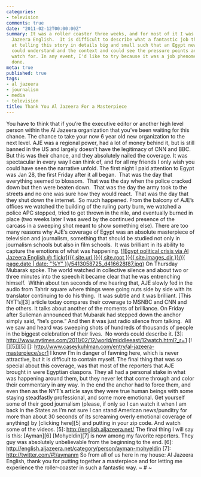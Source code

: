 ```yaml
---
categories:
- television
comments: true
date: "2011-02-12T00:00:00Z"
summary: It was a roller coaster three weeks, and for most of it I was watching Al
  Jazeera English.  It is difficult to describe what a fantastic job the network did
  at telling this story in details big and small such that an Egypt newbie like me
  could understand and the context and could see the pressure points and things to
  watch for. In any event, I'd like to try because it was a job phenomenally well
  done.
meta: true
published: true
tags:
- al jazeera
- journalism
- media
- television
title: Thank You Al Jazeera For a Masterpiece
---
```


You have to think that if you’re the executive editor or another high level person within the Al Jazeera organization that you’ve been waiting for this chance. The chance to take your now 6 year old new organization to the next level. AJE was a regional power, had a lot of money behind it, but is still banned in the US and largely doesn’t have the legitimacy of CNN and BBC. But this was their chance, and they absolutely nailed the coverage. It was spectacular in every way I can think of, and for all my friends I only wish you could have seen the narrative unfold.
The first night I paid attention to Egypt was Jan 28, the first Friday after it all began.  That was the day that everything seemed to blossom.  That was the day when the police cracked down but then were beaten down.  That was the day the army took to the streets and no one was sure how they would react.  That was the day that they shut down the internet.  So much happened.
From the balcony of AJE’s offices we watched the building of the ruling party burn, we watched a police APC stopped, tried to get thrown in the nile, and eventually burned in place (two weeks later I was awed by the continued presence of the carcass in a sweeping shot meant to show something else).
There are too many reasons why AJE’s coverage of Egypt was an absolute masterpiece of television and journalism, something that should be studied not only in journalism schools but also in film schools.  It was brilliant in its ability to capture the emotions of what was happening.
[![Egypt political crisis via Al Jazeera English @ flickr]({{ site.url }}{{ site.root }}{{ site.images_dir }}/{{ page.date | date: "%Y" }}/5413058725_d416628f87.jpg)](http://www.flickr.com/photos/aljazeeraenglish/5413058725)
On Thursday Mubarak spoke. The world watched in collective silence and about two or three minutes into the speech it became clear that he was entrenching himself.  Within about ten seconds of me hearing that, AJE slowly fed in the audio from Tahrir square where things were going nuts side by side with its translator continuing to do his thing.  It was subtle and it was brilliant.
[This NYT’s][3] article today compares their coverage to MSNBC and CNN and the others. It talks about another of the moments of brilliance. On Friday after Sulieman announced that Mubarak had stepped down the anchor simply said, “he’s gone.” And then it was just radio silence from talking.  All we saw and heard was sweeping shots of hundreds of thousands of people in the biggest celebration of their lives.  No words could describe it.
 [3]: http://www.nytimes.com/2011/02/12/world/middleeast/12watch.html?_r=1
[![][5]][5]
 []: http://www.caseykuhlman.com/entry/al-jazeera-masterpiece/scr1
I know I’m in danger of fawning here, which is never attractive, but it is difficult to contain myself. The final thing that was so special about this coverage, was that most of the reporters that AJE brought in were Egyptian diaspora. They all had a personal stake in what was happening around them, but they never let that come through and color their commentary in any way. In the end the anchor had to force them, and even then as the NYT’s article says they were true human beings with some staying steadfastly professional, and some more emotional. Get yourself some of their good journalism (please, if only so I can watch it when I am back in the States as I’m not sure I can stand American news/punditry for more than about 30 seconds of its screaming overly emotional coverage of anything) by [clicking here][5] and putting in your zip code. And watch some of the videos.
 [5]: http://english.aljazeera.net/
The final thing I will say is this: [Ayman][6] [Mohyeldin][7] is now among my favorite reporters. They guy was absolutely unbelievable from the beginning to the end.
 [6]: http://english.aljazeera.net/category/person/ayman-mohyeldin
 [7]: http://twitter.com/#!/aymanm
So from all of us here in my house: Al Jazeera English, thank you for putting together a masterpiece and for letting me experience the roller-coaster in such a fantastic way.
~ # ~